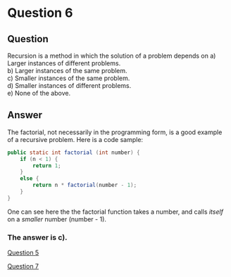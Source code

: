 # Question 6
## Question
Recursion is a method in which the solution of a problem depends on
a) Larger instances of different problems.  
b) Larger instances of the same problem.  
c) Smaller instances of the same problem.  
d) Smaller instances of different problems.   
e) None of the above.   
## Answer
The factorial, not necessarily in the programming form, is a good example of a recursive problem. Here is a code sample:
```java
public static int factorial (int number) {
	if (n < 1) {
		return 1;
	}
	else {
		return n * factorial(number - 1);
	}
}
```
One can see here the the factorial function takes a number, and calls *itself* on a *smaller* number (number - 1). 

### **The answer is c).**
[Question 5](https://thunderredstar.me/Test-2-Review/explanations/the_part_with_multiple_guesses/1-9/5)

[Question 7](https://thunderredstar.me/Test-2-Review/explanations/the_part_with_multiple_guesses/1-9/7)
